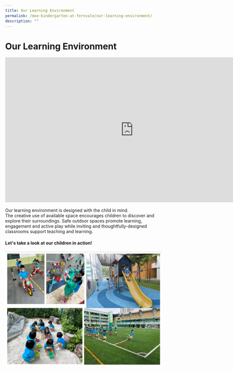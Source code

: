```yaml
---
title: Our Learning Environment
permalink: /moe-kindergarten-at-fernvale/our-learning-environment/
description: ""
---
```

# Our Learning Environment

<iframe width="822" height="466" src="https://www.youtube.com/embed/a9SxvmGQjzM" title="Virtual Tour of MK@Fernvale" frameborder="0" allow="accelerometer; autoplay; clipboard-write; encrypted-media; gyroscope; picture-in-picture" allowfullscreen></iframe>

Our learning environment is designed with the child in mind.  
The creative use of available space encourages children to discover and explore their surroundings. Safe outdoor spaces promote learning, engagement and active play while inviting and thoughtfully-designed classrooms support teaching and learning. 

#### Let's take a look at our children in action!

![](/images/Fernvale_Kindergarten.png)